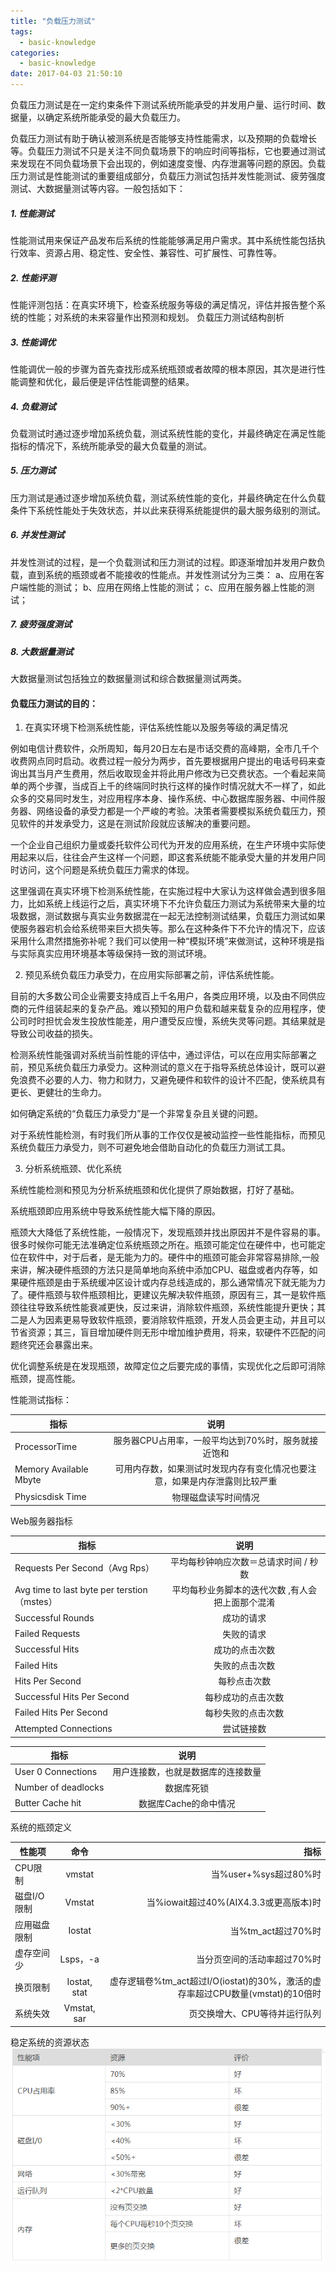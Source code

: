```yaml
---
title: "负载压力测试"
tags:
  - basic-knowledge
categories:
  - basic-knowledge
date: 2017-04-03 21:50:10
---
```

负载压力测试是在一定约束条件下测试系统所能承受的并发用户量、运行时间、数据量，以确定系统所能承受的最大负载压力。
<!--more-->

负载压力测试有助于确认被测系统是否能够支持性能需求，以及预期的负载增长等。负载压力测试不只是关注不同负载场景下的响应时间等指标，它也要通过测试来发现在不同负载场景下会出现的，例如速度变慢、内存泄漏等问题的原因。负载压力测试是性能测试的重要组成部分，负载压力测试包括并发性能测试、疲劳强度测试、大数据量测试等内容。一般包括如下： 
##### 1. 性能测试
性能测试用来保证产品发布后系统的性能能够满足用户需求。其中系统性能包括执行效率、资源占用、稳定性、安全性、兼容性、可扩展性、可靠性等。
##### 2. 性能评测
性能评测包括：在真实环境下，检查系统服务等级的满足情况，评估并报告整个系统的性能；对系统的未来容量作出预测和规划。
负载压力测试结构剖析
##### 3. 性能调优
性能调优一般的步骤为首先查找形成系统瓶颈或者故障的根本原因，其次是进行性能调整和优化，最后便是评估性能调整的结果。
##### 4. 负载测试
负载测试时通过逐步增加系统负载，测试系统性能的变化，并最终确定在满足性能指标的情况下，系统所能承受的最大负载量的测试。
##### 5. 压力测试
压力测试是通过逐步增加系统负载，测试系统性能的变化，并最终确定在什么负载条件下系统性能处于失效状态，并以此来获得系统能提供的最大服务级别的测试。
##### 6. 并发性测试
并发性测试的过程，是一个负载测试和压力测试的过程。即逐渐增加并发用户数负载，直到系统的瓶颈或者不能接收的性能点。并发性测试分为三类：
a、应用在客户端性能的测试；
b、应用在网络上性能的测试；
c、应用在服务器上性能的测试；
##### 7. 疲劳强度测试
##### 8. 大数据量测试 
大数据量测试包括独立的数据量测试和综合数据量测试两类。

#### 负载压力测试的目的：

1. 在真实环境下检测系统性能，评估系统性能以及服务等级的满足情况


例如电信计费软件，众所周知，每月20日左右是市话交费的高峰期，全市几千个收费网点同时启动。收费过程一般分为两步，首先要根据用户提出的电话号码来查询出其当月产生费用，然后收取现金并将此用户修改为已交费状态。一个看起来简单的两个步骤，当成百上千的终端同时执行这样的操作时情况就大不一样了，如此众多的交易同时发生，对应用程序本身、操作系统、中心数据库服务器、中间件服务器、网络设备的承受力都是一个严峻的考验。决策者需要模拟系统负载压力，预见软件的并发承受力，这是在测试阶段就应该解决的重要问题。

一个企业自己组织力量或委托软件公司代为开发的应用系统，在生产环境中实际使用起来以后，往往会产生这样一个问题，即这套系统能不能承受大量的并发用户同时访问，这个问题是系统负载压力需求的体现。

这里强调在真实环境下检测系统性能，在实施过程中大家认为这样做会遇到很多阻力，比如系统上线运行之后，真实环境下不允许负载压力测试为系统带来大量的垃圾数据，测试数据与真实业务数据混在一起无法控制测试结果，负载压力测试如果使服务器宕机会给系统带来巨大损失等。那么在这种条件下不允许的情况下，应该采用什么肃然措施弥补呢？我们可以使用一种“模拟环境”来做测试，这种环境是指与实际真实应用环境基本等级保持一致的测试环境。


2. 预见系统负载压力承受力，在应用实际部署之前，评估系统性能。


目前的大多数公司企业需要支持成百上千名用户，各类应用环境，以及由不同供应商的元件组装起来的复杂产品。难以预知的用户负载和越来载复杂的应用程序，使公司时时担忧会发生投放性能差，用户遭受反应慢，系统失灵等问题。其结果就是导致公司收益的损失。

检测系统性能强调对系统当前性能的评估中，通过评估，可以在应用实际部署之前，预见系统负载压力承受力。这种测试的意义在于指导系统总体设计，既可以避免浪费不必要的人力、物力和财力，又避免硬件和软件的设计不匹配，使系统具有更长、更健壮的生命力。

如何确定系统的“负载压力承受力”是一个非常复杂且关键的问题。

对于系统性能检测，有时我们所从事的工作仅仅是被动监控一些性能指标，而预见系统负载压力承受力，则不可避免地会借助自动化的负载压力测试工具。


3. 分析系统瓶颈、优化系统


系统性能检测和预见为分析系统瓶颈和优化提供了原始数据，打好了基础。

系统瓶颈即应用系统中导致系统性能大幅下降的原因。

瓶颈大大降低了系统性能，一般情况下，发现瓶颈并找出原因并不是件容易的事。很多时候你可能无法准确定位系统瓶颈之所在。瓶颈可能定位在硬件中，也可能定位在软件中，对于后者，是无能为力的。硬件中的瓶颈可能会非常容易排除,一般来讲，解决硬件瓶颈的方法只是简单地向系统中添加CPU、磁盘或者内存等，如果硬件瓶颈是由于系统缓冲区设计或内存总线造成的，那么通常情况下就无能为力了。硬件瓶颈与软件瓶颈相比，更建议先解决软件瓶颈，原因有三，其一是软件瓶颈往往导致系统性能衰减更快，反过来讲，消除软件瓶颈，系统性能提升更快；其二是人为因素更易导致软件瓶颈，要消除软件瓶颈，开发人员会更主动，并且可以节省资源；其三，盲目增加硬件则无形中增加维护费用，将来，软硬件不匹配的问题终究还会暴露出来。

优化调整系统是在发现瓶颈，故障定位之后要完成的事情，实现优化之后即可消除瓶颈，提高性能。

性能测试指标：

| 指标 | 说明 |
| ------------- |:-------------:| 
| ProcessorTime     | 服务器CPU占用率，一般平均达到70%时，服务就接近饱和 |
| Memory Available Mbyte    | 可用内存数，如果测试时发现内存有变化情况也要注意，如果是内存泄露则比较严重      | 
| Physicsdisk Time | 物理磁盘读写时间情况      |  

Web服务器指标

| 指标 | 说明 |
| ------------- |:-------------:| 
| Requests Per Second（Avg Rps）| 平均每秒钟响应次数＝总请求时间 / 秒数 |
| Avg time to last byte per terstion （mstes）| 平均每秒业务脚本的迭代次数 ,有人会把上面那个混淆 |
| Successful Rounds	| 成功的请求 |
| Failed Requests | 失败的请求 |
| Successful Hits |	成功的点击次数 |
| Failed Hits |	失败的点击次数 |
| Hits Per Second |	每秒点击次数 |
| Successful Hits Per Second | 每秒成功的点击次数 |
| Failed Hits Per Second | 每秒失败的点击次数 |
| Attempted Connections | 尝试链接数 |

| 指标 | 说明 |
| ------------- |:-------------:| 
| User 0 Connections |	用户连接数，也就是数据库的连接数量
| Number of deadlocks |	数据库死锁
| Butter Cache hit |	数据库Cache的命中情况

系统的瓶颈定义  

| 性能项 | 命令 | 指标 |
| ------------- |:-------------:|-------------:| 
| CPU限制 | vmstat	| 当%user+%sys超过80%时 |
| 磁盘I/O限制	| Vmstat |	当%iowait超过40%(AIX4.3.3或更高版本)时
| 应用磁盘限制	| Iostat | 当%tm_act超过70%时
| 虚存空间少	| Lsps，-a | 	当分页空间的活动率超过70%时
| 换页限制	| Iostat, stat	| 虚存逻辑卷%tm_act超过I/O(iostat)的30%，激活的虚存率超过CPU数量(vmstat)的10倍时
| 系统失效	 | Vmstat, sar	| 页交换增大、CPU等待并运行队列

稳定系统的资源状态
![](负载压力测试\1.png)

